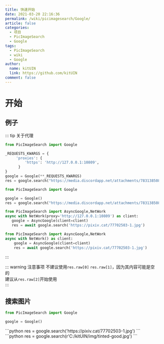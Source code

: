 ```yaml
---
title: 快速开始
date: 2021-03-20 22:16:36
permalink: /wiki/picimagesearch/Google/
article: false
categories:
  - 项目
  - PicImageSearch
  - Google
tags:
  - PicImageSearch
  - wiki
  - Google
author: 
  name: kitUIN
  link: https://github.com/kitUIN
comment: false
---
```

# 开始

## 例子
::: tip 关于代理
<code-group>

  <code-block title="使用代理" active>

  ```python
  from PicImageSearch import Google

  _REQUESTS_KWARGS = {
       'proxies': {
           'https': 'http://127.0.0.1:10809',
        }
  }
  google = Google(**_REQUESTS_KWARGS)
  res = google.search("https://media.discordapp.net/attachments/783138508038471701/813452582948306974/hl-18-1-900x1280.png?width=314&height=447")
  ```

  </code-block>

  <code-block title="不使用代理">

  ```python
  from PicImageSearch import Google

  google = Google()
  res = google.search("https://media.discordapp.net/attachments/783138508038471701/813452582948306974/hl-18-1-900x1280.png?width=314&height=447")
  ```
  </code-block>
<code-block title="使用代理(异步)">

   ```python
   from PicImageSearch import AsyncGoogle,NetWork
   async with NetWork(proxy='http://127.0.0.1:10809') as client:
      google = AsyncGoogle(client=client)
      res = await google.search('https://pixiv.cat/77702503-1.jpg')
   ```

  </code-block>

  <code-block title="不使用代理(异步)">

  ```python
  from PicImageSearch import AsyncGoogle,NetWork
  async with NetWork() as client:
      google = AsyncGoogle(client=client)
      res = await google.search('https://pixiv.cat/77702503-1.jpg')
  ```
  </code-block>
</code-group>

:::

::: warning 注意事项
不建议使用`res.raw[0]` `res.raw[1]`，因为其内容可能是空的  
建议从`res.raw[2]`开始使用  
:::
## 搜索图片
```python
from PicImageSearch import Google

google = Google()

```
<code-group>
  <code-block title="网络图片" active>
  ```python
  res = google.search('https://pixiv.cat/77702503-1.jpg')
  ```
  </code-block>

  <code-block title="本地图片">
  ```python
  res = google.search(r'C:/kitUIN/img/tinted-good.jpg')
  ```
  </code-block>

</code-group>


